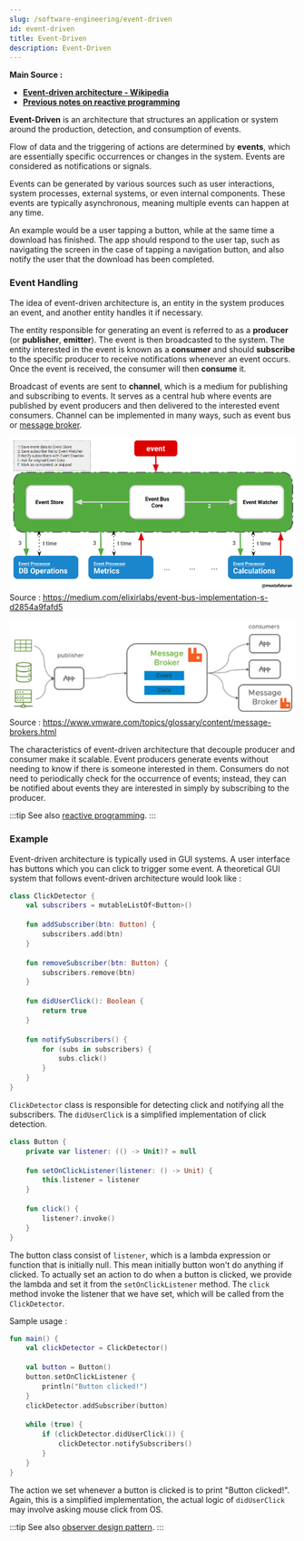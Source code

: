 ```yaml
---
slug: /software-engineering/event-driven
id: event-driven
title: Event-Driven
description: Event-Driven
---
```


**Main Source :**

- **[Event-driven architecture - Wikipedia](https://en.wikipedia.org/wiki/Event-driven_architecture)**
- **[Previous notes on reactive programming](/computer-and-programming-fundamentals/concurrency-and-parallelism#reactive-programming)**

**Event-Driven** is an architecture that structures an application or system around the production, detection, and consumption of events.

Flow of data and the triggering of actions are determined by **events**, which are essentially specific occurrences or changes in the system. Events are considered as notifications or signals.

Events can be generated by various sources such as user interactions, system processes, external systems, or even internal components. These events are typically asynchronous, meaning multiple events can happen at any time.

An example would be a user tapping a button, while at the same time a download has finished. The app should respond to the user tap, such as navigating the screen in the case of tapping a navigation button, and also notify the user that the download has been completed.

### Event Handling

The idea of event-driven architecture is, an entity in the system produces an event, and another entity handles it if necessary.

The entity responsible for generating an event is referred to as a **producer** (or **publisher**, **emitter**). The event is then broadcasted to the system. The entity interested in the event is known as a **consumer** and should **subscribe** to the specific producer to receive notifications whenever an event occurs. Once the event is received, the consumer will then **consume** it.

Broadcast of events are sent to **channel**, which is a medium for publishing and subscribing to events. It serves as a central hub where events are published by event producers and then delivered to the interested event consumers. Channel can be implemented in many ways, such as event bus or [message broker](/backend-development/message-broker).

![An event bus](./event-bus.png)  
Source : https://medium.com/elixirlabs/event-bus-implementation-s-d2854a9fafd5

![Message broker](./message-broker.png)  
Source : https://www.vmware.com/topics/glossary/content/message-brokers.html

The characteristics of event-driven architecture that decouple producer and consumer make it scalable. Event producers generate events without needing to know if there is someone interested in them. Consumers do not need to periodically check for the occurrence of events; instead, they can be notified about events they are interested in simply by subscribing to the producer.

:::tip
See also [reactive programming](/computer-and-programming-fundamentals/concurrency-and-parallelism#reactive-programming).
:::

### Example

Event-driven architecture is typically used in GUI systems. A user interface has buttons which you can click to trigger some event. A theoretical GUI system that follows event-driven architecture would look like :

```kotlin
class ClickDetector {
    val subscribers = mutableListOf<Button>()

    fun addSubscriber(btn: Button) {
        subscribers.add(btn)
    }

    fun removeSubscriber(btn: Button) {
        subscribers.remove(btn)
    }

    fun didUserClick(): Boolean {
        return true
    }

    fun notifySubscribers() {
        for (subs in subscribers) {
            subs.click()
        }
    }
}
```

`ClickDetector` class is responsible for detecting click and notifying all the subscribers. The `didUserClick` is a simplified implementation of click detection.

```kotlin
class Button {
    private var listener: (() -> Unit)? = null

    fun setOnClickListener(listener: () -> Unit) {
        this.listener = listener
    }

    fun click() {
        listener?.invoke()
    }
}
```

The button class consist of `listener`, which is a lambda expression or function that is initially null. This mean initially button won't do anything if clicked. To actually set an action to do when a button is clicked, we provide the lambda and set it from the `setOnClickListener` method. The `click` method invoke the listener that we have set, which will be called from the `ClickDetector`.

Sample usage :

```kotlin
fun main() {
    val clickDetector = ClickDetector()

    val button = Button()
    button.setOnClickListener {
        println("Button clicked!")
    }
    clickDetector.addSubscriber(button)

    while (true) {
        if (clickDetector.didUserClick()) {
            clickDetector.notifySubscribers()
        }
    }
}
```

The action we set whenever a button is clicked is to print "Button clicked!". Again, this is a simplified implementation, the actual logic of `didUserClick` may involve asking mouse click from OS.

:::tip
See also [observer design pattern](/software-engineering/behavioral-patterns#observer).
:::
